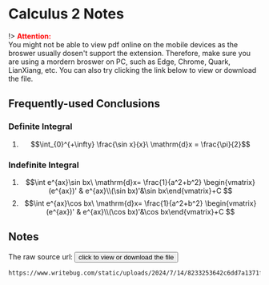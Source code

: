 # Calculus 2 Notes

!> **<span style='color:red'>Attention:</span>**<br>
You might not be able to view pdf online on the mobile devices as the broswer usually dosen't support the extension. Therefore, make sure you are using a mordern broswer on PC, such as Edge, Chrome, Quark, LianXiang, etc. You can also try clicking the link below to view or download
the file.

## Frequently-used Conclusions

### Definite Integral

1. $$\int_{0}^{+\infty} \frac{\sin x}{x}\ \mathrm{d}x = \frac{\pi}{2}$$


### Indefinite Integral

1.  $$\int e^{ax}\sin bx\ \mathrm{d}x= \frac{1}{a^2+b^2} \begin{vmatrix}(e^{ax})' & e^{ax}\\(\sin bx)'&\sin bx\end{vmatrix}+C $$
2.  $$\int e^{ax}\cos bx\ \mathrm{d}x= \frac{1}{a^2+b^2} \begin{vmatrix}(e^{ax})' & e^{ax}\\(\cos bx)'&\cos bx\end{vmatrix}+C $$

## Notes

The raw source url: <button onclick="window.open('https://www.writebug.com/static/uploads/2024/7/14/8233253642c6dd7a1371fad9e69e538a.pdf')" type="button">click to view or download the file</button>

```pdf
https://www.writebug.com/static/uploads/2024/7/14/8233253642c6dd7a1371fad9e69e538a.pdf
```





